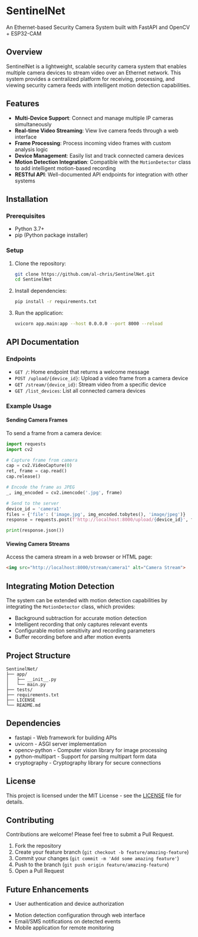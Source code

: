 # SentinelNet

An Ethernet-based Security Camera System built with FastAPI and OpenCV + ESP32-CAM

## Overview

SentinelNet is a lightweight, scalable security camera system that enables multiple camera devices to stream video over an Ethernet network. This system provides a centralized platform for receiving, processing, and viewing security camera feeds with intelligent motion detection capabilities.

## Features

- **Multi-Device Support**: Connect and manage multiple IP cameras simultaneously
- **Real-time Video Streaming**: View live camera feeds through a web interface
- **Frame Processing**: Process incoming video frames with custom analysis logic
- **Device Management**: Easily list and track connected camera devices
- **Motion Detection Integration**: Compatible with the `MotionDetector` class to add intelligent motion-based recording
- **RESTful API**: Well-documented API endpoints for integration with other systems

## Installation

### Prerequisites

- Python 3.7+
- pip (Python package installer)

### Setup

1. Clone the repository:
   ```bash
   git clone https://github.com/al-chris/SentinelNet.git
   cd SentinelNet
   ```

2. Install dependencies:
   ```bash
   pip install -r requirements.txt
   ```

3. Run the application:
   ```bash
   uvicorn app.main:app --host 0.0.0.0 --port 8000 --reload
   ```

## API Documentation

### Endpoints

- `GET /`: Home endpoint that returns a welcome message
- `POST /upload/{device_id}`: Upload a video frame from a camera device
- `GET /stream/{device_id}`: Stream video from a specific device
- `GET /list_devices`: List all connected camera devices

### Example Usage

#### Sending Camera Frames

To send a frame from a camera device:

```python
import requests
import cv2

# Capture frame from camera
cap = cv2.VideoCapture(0)
ret, frame = cap.read()
cap.release()

# Encode the frame as JPEG
_, img_encoded = cv2.imencode('.jpg', frame)

# Send to the server
device_id = 'camera1'
files = {'file': ('image.jpg', img_encoded.tobytes(), 'image/jpeg')}
response = requests.post(f'http://localhost:8000/upload/{device_id}', files=files)

print(response.json())
```

#### Viewing Camera Streams

Access the camera stream in a web browser or HTML page:

```html
<img src="http://localhost:8000/stream/camera1" alt="Camera Stream">
```

## Integrating Motion Detection

The system can be extended with motion detection capabilities by integrating the `MotionDetector` class, which provides:

- Background subtraction for accurate motion detection
- Intelligent recording that only captures relevant events
- Configurable motion sensitivity and recording parameters
- Buffer recording before and after motion events

## Project Structure

```
SentinelNet/
├── app/
│   ├── __init__.py
│   └── main.py
├── tests/
├── requirements.txt
├── LICENSE
└── README.md
```

## Dependencies

- fastapi - Web framework for building APIs
- uvicorn - ASGI server implementation
- opencv-python - Computer vision library for image processing
- python-multipart - Support for parsing multipart form data
- cryptography - Cryptography library for secure connections

## License

This project is licensed under the MIT License - see the [LICENSE](LICENSE) file for details.

## Contributing

Contributions are welcome! Please feel free to submit a Pull Request.

1. Fork the repository
2. Create your feature branch (`git checkout -b feature/amazing-feature`)
3. Commit your changes (`git commit -m 'Add some amazing feature'`)
4. Push to the branch (`git push origin feature/amazing-feature`)
5. Open a Pull Request

## Future Enhancements

- User authentication and device authorization
<!-- - Video recording and storage management -->
- Motion detection configuration through web interface
- Email/SMS notifications on detected events
- Mobile application for remote monitoring
